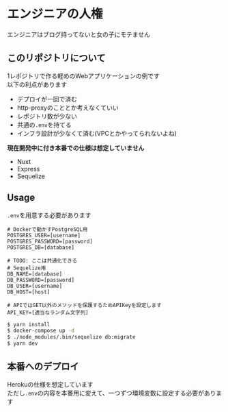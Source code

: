 # エンジニアの人権
エンジニアはブログ持ってないと女の子にモテません   

## このリポジトリについて
1レポジトリで作る軽めのWebアプリケーションの例です   
以下の利点があります
- デプロイが一回で済む
- http-proxyのこととか考えなくていい
- レポジトリ数が少ない
- 共通の`.env`を持てる
- インフラ設計が少なくて済む(VPCとかやってられないよね)

**現在開発中に付き本番での仕様は想定していません**

- Nuxt
- Express
- Sequelize

## Usage
`.env`を用意する必要があります

```:./env
# Dockerで動かすPostgreSQL用
POSTGRES_USER=[username]
POSTGRES_PASSWORD=[password]
POSTGRES_DB=[database]

# TODO: ここは共通化できる
# Sequelize用
DB_NAME=[database]
DB_PASSWORD=[password]
DB_USER=[username]
DB_HOST=[host]

# APIではGET以外のメソッドを保護するためAPIKeyを設定します
API_KEY=[適当なランダム文字列]
```

```bash
$ yarn install
$ docker-compose up -d
$ ./node_modules/.bin/sequelize db:migrate
$ yarn dev
```

## 本番へのデプロイ
Herokuの仕様を想定しています   
ただし`.env`の内容を本番用に変えて、一つずつ環境変数に設定する必要があります